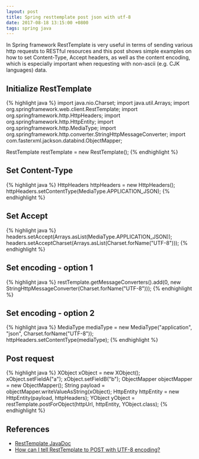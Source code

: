 ```yaml
---
layout: post
title: Spring resttemplate post json with utf-8
date: 2017-08-18 13:15:00 +0800
tags: spring java
---
```


In Spring framework RestTemplate is very useful in terms of sending various http requests to RESTful resources and this post shows simple examples on how to set Content-Type, Accept headers, as well as the content encoding, which is especially important when requesting with non-ascii (e.g. CJK languages) data.

## Initialize RestTemplate
{% highlight java %}
import java.nio.Charset;
import java.util.Arrays;
import org.springframework.web.client.RestTemplate;
import org.springframework.http.HttpHeaders;
import org.springframework.http.HttpEntity;
import org.springframework.http.MediaType;
import org.springframework.http.converter.StringHttpMessageConverter;
import com.fasterxml.jackson.databind.ObjectMapper;

RestTemplate restTemplate = new RestTemplate();
{% endhighlight %}

## Set Content-Type
{% highlight java %}
HttpHeaders httpHeaders = new HttpHeaders();
httpHeaders.setContentType(MediaType.APPLICATION_JSON);
{% endhighlight %}

## Set Accept
{% highlight java %}
headers.setAccept(Arrays.asList(MediaType.APPLICATION_JSON));
headers.setAcceptCharset(Arrays.asList(Charset.forName("UTF-8")));
{% endhighlight %}

## Set encoding - option 1
{% highlight java %}
restTemplate.getMessageConverters().add(0, new StringHttpMessageConverter(Charset.forName("UTF-8")));
{% endhighlight %}

## Set encoding - option 2
{% highlight java %}
MediaType mediaType = new MediaType("application", "json", Charset.forName("UTF-8"));
httpHeaders.setContentType(mediaType);
{% endhighlight %}

## Post request
{% highlight java %}
XObject xObject = new XObject();
xObject.setFieldA("a");
xObject.setFieldB("b");
ObjectMapper objectMapper = new ObjectMapper();
String payload = objectMapper.writeValueAsString(xObject);
HttpEntity<String> httpEntity = new HttpEntity<String>(payload, httpHeaders);
YObject yObject = restTemplate.postForObject(httpUrl, httpEntity, YObject.class);
{% endhighlight %}

## References
- [RestTemplate JavaDoc](https://docs.spring.io/spring/docs/current/javadoc-api/org/springframework/web/client/RestTemplate.html)
- [How can I tell RestTemplate to POST with UTF-8 encoding?](https://stackoverflow.com/questions/29392422/how-can-i-tell-resttemplate-to-post-with-utf-8-encoding)
